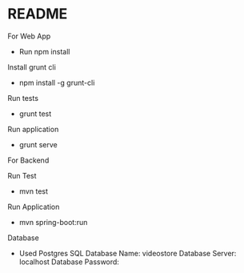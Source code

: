 README 
==========================

For Web App
- Run 
npm install

Install grunt cli
- npm install -g grunt-cli

Run tests
- grunt test

Run application
- grunt serve

For Backend

Run Test
- mvn test

Run Application 
- mvn spring-boot:run

Database 

- Used Postgres SQL
Database Name: videostore
Database Server: localhost
Database Password:
